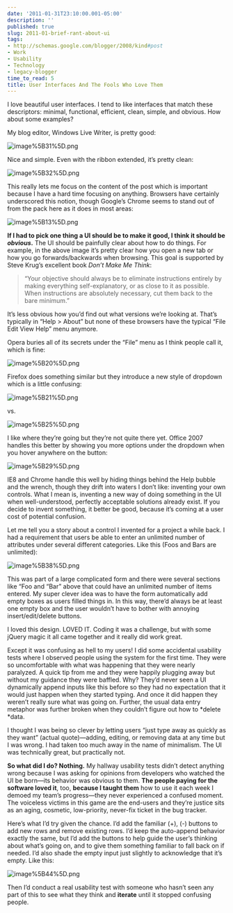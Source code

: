 ```yaml
---
date: '2011-01-31T23:10:00.001-05:00'
description: ''
published: true
slug: 2011-01-brief-rant-about-ui
tags:
- http://schemas.google.com/blogger/2008/kind#post
- Work
- Usability
- Technology
- legacy-blogger
time_to_read: 5
title: User Interfaces And The Fools Who Love Them
---
```



I love beautiful user interfaces. I tend to like interfaces that match these descriptors: minimal, functional, efficient, clean, simple, and obvious. How about some examples?

My blog editor, Windows Live Writer, is pretty good:  

![image%5B31%5D.png](image%5B31%5D.png)

Nice and simple. Even with the ribbon extended, it’s pretty clean:

![image%5B32%5D.png](image%5B32%5D.png)

This really lets me focus on the content of the post which is important because I have a hard time focusing on anything. Browsers have certainly underscored this notion, though Google’s Chrome seems to stand out of from the pack here as it does in most areas:

![image%5B13%5D.png](image%5B13%5D.png)

<strong>If I had to pick one thing a UI should be to make it good, I think it should be *obvious*.</strong> The UI should be painfully clear about how to do things. For example, in the above image it’s pretty clear how you open a new tab or how you go forwards/backwards when browsing. This goal is supported by Steve Krug’s excellent book *Don’t Make Me Think*:
<blockquote> 

“Your objective should always be to eliminate instructions entirely by making everything self-explanatory, or as close to it as possible. When instructions are absolutely necessary, cut them back to the bare minimum.”
</blockquote>

It’s less obvious how you’d find out what versions we’re looking at. That’s typically in “Help &gt; About” but none of these browsers have the typical “File Edit View Help” menu anymore.

Opera buries all of its secrets under the “File” menu as I think people call it, which is fine:

![image%5B20%5D.png](image%5B20%5D.png)

Firefox does something similar but they introduce a new style of dropdown which is a little confusing:

![image%5B21%5D.png](image%5B21%5D.png)

vs.

![image%5B25%5D.png](image%5B25%5D.png)

I like where they’re going but they’re not quite there yet. Office 2007 handles this better by showing you more options under the dropdown when you hover anywhere on the button:

![image%5B29%5D.png](image%5B29%5D.png)

IE8 and Chrome handle this well by hiding things behind the Help bubble and the wrench, though they drift into waters I don’t like: inventing your own controls. What I mean is, inventing a new way of doing something in the UI when well-understood, perfectly acceptable solutions already exist. If you decide to invent something, it better be good, because it’s coming at a user cost of potential confusion. 

Let me tell you a story about a control I invented for a project a while back. I had a requirement that users be able to enter an unlimited number of attributes under several different categories. Like this (Foos and Bars are unlimited):

![image%5B38%5D.png](image%5B38%5D.png)

This was part of a large complicated form and there were several sections like “Foo and “Bar” above that could have an unlimited number of items entered. My super clever idea was to have the form automatically add empty boxes as users filled things in. In this way, there’d always be at least one empty box and the user wouldn’t have to bother with annoying insert/edit/delete buttons.

I loved this design. LOVED IT. Coding it was a challenge, but with some jQuery magic it all came together and it really did work great. 

Except it was confusing as hell to my users! I did some accidental usability tests where I observed people using the system for the first time. They were so uncomfortable with what was happening that they were nearly paralyzed. A quick tip from me and they were happily plugging away but without my guidance they were baffled. Why? They’d never seen a UI dynamically append inputs like this before so they had no expectation that it would just happen when they started typing. And once it did happen they weren’t really sure what was going on. Further, the usual data entry metaphor was further broken when they couldn’t figure out how to *delete *data.

I thought I was being so clever by letting users “just type away as quickly as they want” (actual quote)—adding, editing, or removing data at any time but I was wrong. I had taken too much away in the name of minimalism. The UI was technically great, but practically not.

<strong>So what did I do? Nothing.</strong> My hallway usability tests didn’t detect anything wrong because I was asking for opinions from developers who watched the UI be born—its behavior was obvious to them. <strong>The people paying for the software loved it</strong>, too, <strong>because I taught them</strong> how to use it each week I demoed my team’s progress—they never experienced a confused moment. The voiceless victims in this game are the end-users and they’re justice sits as an aging, cosmetic, low-priority, never-fix ticket in the bug tracker. 

Here’s what I’d try given the chance. I’d add the familiar (+), (-) buttons to add new rows and remove existing rows. I’d keep the auto-append behavior exactly the same, but I’d add the buttons to help guide the user’s thinking about what’s going on, and to give them something familiar to fall back on if needed. I’d also shade the empty input just slightly to acknowledge that it’s empty. Like this:  

![image%5B44%5D.png](image%5B44%5D.png)

Then I’d conduct a real usability test with someone who hasn’t seen any part of this to see what they think and <strong>iterate</strong> until it stopped confusing people.